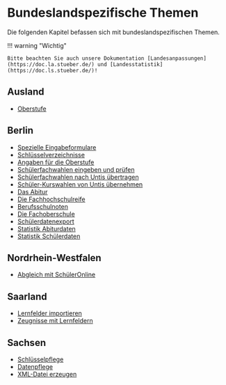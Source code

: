 # Bundeslandspezifische Themen

Die folgenden Kapitel befassen sich mit bundeslandspezifischen Themen. 



!!! warning "Wichtig"

    Bitte beachten Sie auch unsere Dokumentation [Landesanpassungen](https://doc.la.stueber.de/) und [Landesstatistik](https://doc.ls.stueber.de/)!

## Ausland

* [Oberstufe](https://doc.magellan7.stueber.de/regionales/ausland/oberstufe.html)

## Berlin

* [Spezielle Eingabeformulare](https://doc.magellan7.stueber.de/regionales/berlin/masken.html)
* [Schlüsselverzeichnisse](https://doc.magellan7.stueber.de/regionales/berlin/schluesselverzeichnisse.html)
* [Angaben für die Oberstufe](https://doc.magellan7.stueber.de/regionales/berlin/oberstufe.html)
* [Schülerfachwahlen eingeben und prüfen](https://doc.magellan7.stueber.de/regionales/berlin/fachwahl.html)
* [Schülerfachwahlen nach Untis übertragen](https://doc.magellan7.stueber.de/regionales/berlin/nach.untis.html)
* [Schüler-Kurswahlen von Untis übernehmen](https://doc.magellan7.stueber.de/regionales/berlin/von.untis.html)
* [Das Abitur](https://doc.magellan7.stueber.de/regionales/berlin/abitur.html)
* [Die Fachhochschulreife](https://doc.magellan7.stueber.de/regionales/berlin/fhs.html)
* [Berufsschulnoten](https://doc.magellan7.stueber.de/regionales/berlin/bs.html)
* [Die Fachoberschule](https://doc.magellan7.stueber.de/regionales/berlin/fos.html)
* [Schülerdatenexport](https://doc.magellan7.stueber.de/regionales/berlin/schuelerdaten.html)
* [Statistik Abiturdaten](https://doc.magellan7.stueber.de/regionales/berlin/stat.abidaten.html)
* [Statistik Schülerdaten](https://doc.magellan7.stueber.de/regionales/berlin/stat.schuelerdaten.html)

## Nordrhein-Westfalen

* [Abgleich mit SchülerOnline](https://doc.magellan7.stueber.de/regionales/nrw/schueleronline.html)


## Saarland

* [Lernfelder importieren](https://doc.magellan7.stueber.de/regionales/saarland/lernfelder-importieren.html)
* [Zeugnisse mit Lernfeldern](https://doc.magellan7.stueber.de/regionales/saarland/zeugnisse.html)

## Sachsen

* [Schlüsselpflege](https://doc.magellan7.stueber.de/regionales/sachsen/schluessel.html)
* [Datenpflege](https://doc.magellan7.stueber.de/regionales/sachsen/schluessel.html)
* [XML-Datei erzeugen](https://doc.magellan7.stueber.de/regionales/sachsen/schluessel.html)

